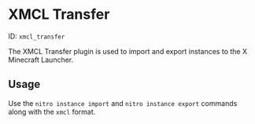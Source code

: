 # XMCL Transfer
ID: `xmcl_transfer`

The XMCL Transfer plugin is used to import and export instances to the X Minecraft Launcher.

## Usage
Use the `nitro instance import` and `nitro instance export` commands along with the `xmcl` format.
